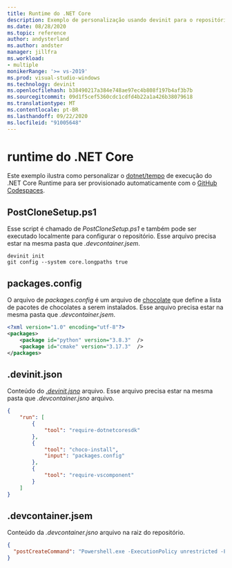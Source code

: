```yaml
---
title: Runtime do .NET Core
description: Exemplo de personalização usando devinit para o repositório dotnet/tempo de execução.
ms.date: 08/28/2020
ms.topic: reference
author: andysterland
ms.author: andster
manager: jillfra
ms.workload:
- multiple
monikerRange: '>= vs-2019'
ms.prod: visual-studio-windows
ms.technology: devinit
ms.openlocfilehash: b38490217a384e748ae97ec4b808f197b4af3b7b
ms.sourcegitcommit: 09d1f5cef5360cdc1cdfd4b22a1a426b38079618
ms.translationtype: MT
ms.contentlocale: pt-BR
ms.lasthandoff: 09/22/2020
ms.locfileid: "91005648"
---
```

# <a name="net-core-runtime"></a>runtime do .NET Core

Este exemplo ilustra como personalizar o [dotnet/tempo](https://github.com/dotnet/runtime) de execução do .NET Core Runtime para ser provisionado automaticamente com o [GitHub Codespaces](https://github.com/features/codespaces).

## <a name="postclonesetupps1"></a>PostCloneSetup.ps1

Esse script é chamado de _PostCloneSetup.ps1_ e também pode ser executado localmente para configurar o repositório. Esse arquivo precisa estar na mesma pasta que _.devcontainer.jsem_.

```console
devinit init
git config --system core.longpaths true
```

## <a name="packagesconfig"></a>packages.config

O arquivo de _packages.config_ é um arquivo de [chocolate](https://chocolatey.org/) que define a lista de pacotes de chocolates a serem instalados. Esse arquivo precisa estar na mesma pasta que _.devcontainer.jsem_.

```xml
<?xml version="1.0" encoding="utf-8"?>
<packages>
    <package id="python" version="3.8.3"  />
    <package id="cmake" version="3.17.3"  />
</packages>
```

## <a name="devinitjson"></a>.devinit.json

Conteúdo do [_.devinit.jsno_](devinit-json.md) arquivo. Esse arquivo precisa estar na mesma pasta que _.devcontainer.jsno_ arquivo.

```json
{
    "run": [
        {
            "tool": "require-dotnetcoresdk"
        },
        {
            "tool": "choco-install",
            "input": "packages.config"
        },
        {
            "tool": "require-vscomponent"
        }
    ]
}
```

## <a name="devcontainerjson"></a>.devcontainer.jsem

Conteúdo da _.devcontainer.jsno_ arquivo na raiz do repositório.

```json
{
  "postCreateCommand": "Powershell.exe -ExecutionPolicy unrestricted -File PostCloneSetup.ps1"
}
```
